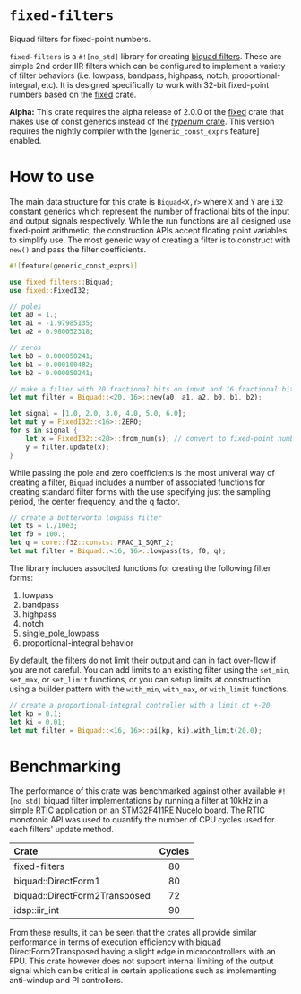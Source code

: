# `fixed-filters`

Biquad filters for fixed-point numbers.

`fixed-filters` is a `#![no_std]` library for creating [biquad filters](https://en.wikipedia.org/wiki/Digital_biquad_filter).  These are simple 2nd order IIR filters which can be configured to implement a variety of filter behaviors (i.e. lowpass, bandpass, highpass, notch, proportional-integral, etc).  It is designed specifically to work with 32-bit fixed-point numbers based on the [fixed](https://crates.io/crates/fixed) crate.

**Alpha:** This crate requires the alpha release of 2.0.0 of the [fixed](https://crates.io/crates/fixed) crate that makes use of const generics instead of the [*typenum*
crate](https://crates.io/crate/typenum). This version requires the nightly compiler with the [`generic_const_exprs` feature] enabled.

# How to use

The main data structure for this crate is `Biquad<X,Y>` where `X` and `Y` are `i32` constant generics which represent the number of fractional bits of the input and output signals respectively.  While the run functions are all designed use fixed-point arithmetic, the construction APIs accept floating point variables to simplify use.  The most generic way of creating a filter is to construct with `new()` and pass the filter coefficients.

```rust
#![feature(generic_const_exprs)]

use fixed_filters::Biquad;
use fixed::FixedI32;

// poles
let a0 = 1.;
let a1 = -1.97985135;
let a2 = 0.980052318;

// zeros
let b0 = 0.000050241;
let b1 = 0.000100482;
let b2 = 0.000050241;

// make a filter with 20 fractional bits on input and 16 fractional bits on output
let mut filter = Biquad::<20, 16>::new(a0, a1, a2, b0, b1, b2);

let signal = [1.0, 2.0, 3.0, 4.0, 5.0, 6.0];
let mut y = FixedI32::<16>::ZERO;
for s in signal {
	let x = FixedI32::<20>::from_num(s); // convert to fixed-point number
	y = filter.update(x);
}
```

While passing the pole and zero coefficients is the most univeral way of creating a filter, `Biquad` includes a number of associated functions for creating standard filter forms with the use specifying just the sampling period, the center frequency, and the q factor.

```rust
// create a butterworth lowpass filter
let ts = 1./10e3;
let f0 = 100.;
let q = core::f32::consts::FRAC_1_SQRT_2;
let mut filter = Biquad::<16, 16>::lowpass(ts, f0, q);
```

The library includes associted functions for creating the following filter forms:

1.  lowpass
2.  bandpass
3.  highpass
4.  notch
5.  single_pole_lowpass
6.  proportional-integral behavior

By default, the filters do not limit their output and can in fact over-flow if you are not careful.  You can add limits to an existing filter using the `set_min`, `set_max`, or `set_limit` functions, or you can setup limits at construction using a builder pattern with the `with_min`, `with_max`, or `with_limit` functions.

```rust
// create a proportional-integral controller with a limit ot +-20
let kp = 0.1;
let ki = 0.01;
let mut filter = Biquad::<16, 16>::pi(kp, ki).with_limit(20.0);
```

# Benchmarking

The performance of this crate was benchmarked against other available `#![no_std]` biquad filter implementations by running a filter at 10kHz in a simple [RTIC](https://rtic.rs/1/book/en/) application on an [STM32F411RE Nucelo](https://www.st.com/en/evaluation-tools/nucleo-f411re.html) board.  The RTIC monotonic API was used to quantify the number of CPU cycles used for each filters' update method.

| Crate                         | Cycles  |
| :---------------------------- |:-------:|
| fixed-filters                 | 80      |
| biquad::DirectForm1           | 80      |
| biquad::DirectForm2Transposed | 72      |
| idsp::iir_int                 | 90      |

From these results, it can be seen that the crates all provide similar performance in terms of execution efficiency with [biquad](https://crates.io/crates/biquad/0.3.0) DirectForm2Transposed having a slight edge in microcontrollers with an FPU.  This crate however does not support internal limiting of the output signal which can be critical in certain applications such as implementing anti-windup and PI controllers.